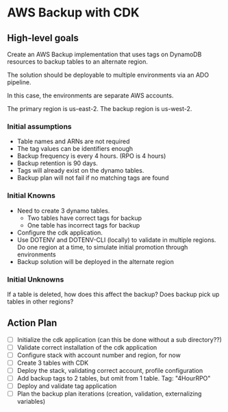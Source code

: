 # AWS Backup with CDK

## High-level goals

Create an AWS Backup implementation that uses tags on DynamoDB resources to backup tables to an alternate region.

The solution should be deployable to multiple environments via an ADO pipeline.

In this case, the environments are separate AWS accounts.

The primary region is us-east-2. The backup region is us-west-2.

### Initial assumptions

- Table names and ARNs are not required
- The tag values can be identifiers enough
- Backup frequency is every 4 hours. (RPO is 4 hours)
- Backup retention is 90 days.
- Tags will already exist on the dynamo tables.
- Backup plan will not fail if no matching tags are found

### Initial Knowns

- Need to create 3 dynamo tables.
  - Two tables have correct tags for backup
  - One table has incorrect tags for backup
- Configure the cdk application.
- Use DOTENV and DOTENV-CLI (locally) to validate in multiple regions. Do one region at a time, to simulate initial promotion through environments
- Backup solution will be deployed in the alternate region

### Initial Unknowns

If a table is deleted, how does this affect the backup?
Does backup pick up tables in other regions?

## Action Plan

- [ ] Initialize the cdk application (can this be done without a sub directory??)
- [ ] Validate correct installation of the cdk application
- [ ] Configure stack with account number and region, for now
- [ ] Create 3 tables with CDK
- [ ] Deploy the stack, validating correct account, profile configuration
- [ ] Add backup tags to 2 tables, but omit from 1 table. Tag: "4HourRPO"
- [ ] Deploy and validate tag application
- [ ] Plan the backup plan iterations (creation, validation, externalizing variables)
